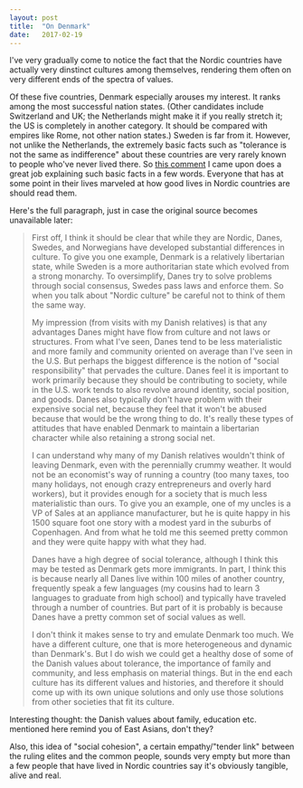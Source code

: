 ```yaml
---
layout: post
title:  "On Denmark"
date:   2017-02-19
---
```


I've very gradually come to notice the fact that the Nordic countries have actually very dinstinct cultures among themselves, rendering them often on very different ends of the spectra of values.

Of these five countries, Denmark especially arouses my interest. It ranks among the most successful nation states. (Other candidates include Switzerland and UK; the Netherlands might make it if you really stretch it; the US is completely in another category. It should be compared with empires like Rome, not other nation states.) Sweden is far from it. However, not unlike the Netherlands, the extremely basic facts such as "tolerance is not the same as indifference" about these countries are very rarely known to people who've never lived there. So [this comment](http://disq.us/p/1az3ymj) I came upon does a great job explaining such basic facts in a few words. Everyone that has at some point in their lives marveled at how good lives in Nordic countries are  should read them.

Here's the full paragraph, just in case the original source becomes unavailable later:

>   First off, I think it should be clear that while they are Nordic, Danes, Swedes, and Norwegians have developed substantial differences in culture. To give you one example, Denmark is a relatively libertarian state, while Sweden is a more authoritarian state which evolved from a strong monarchy. To oversimplify, Danes try to solve problems through social consensus, Swedes pass laws and enforce them. So when you talk about "Nordic culture" be careful not to think of them the same way.
>
>   My impression (from visits with my Danish relatives) is that any advantages Danes might have flow from culture and not laws or structures. From what I've seen, Danes tend to be less materialistic and more family and community oriented on average than I've seen in the U.S. But perhaps the biggest difference is the notion of "social responsibility" that pervades the culture. Danes feel it is important to work primarily because they should be contributing to society, while in the U.S. work tends to also revolve around identity, social position, and goods. Danes also typically don't have problem with their expensive social net, because they feel that it won't be abused because that would be the wrong thing to do. It's really these types of attitudes that have enabled Denmark to maintain a libertarian character while also retaining a strong social net.
>
>   I can understand why many of my Danish relatives wouldn't think of leaving Denmark, even with the perennially crummy weather. It would not be an economist's way of running a country (too many taxes, too many holidays, not enough crazy entrepreneurs and overly hard workers), but it provides enough for a society that is much less materialistic than ours. To give you an example, one of my uncles is a VP of Sales at an appliance manufacturer, but he is quite happy in his 1500 square foot one story with a modest yard in the suburbs of Copenhagen. And from what he told me this seemed pretty common and they were quite happy with what they had.
>
>   Danes have a high degree of social tolerance, although I think this may be tested as Denmark gets more immigrants. In part, I think this is because nearly all Danes live within 100 miles of another country, frequently speak a few languages (my cousins had to learn 3 languages to graduate from high school) and typically have traveled through a number of countries. But part of it is probably is because Danes have a pretty common set of social values as well.
>
>   I don't think it makes sense to try and emulate Denmark too much. We have a different culture, one that is more heterogeneous and dynamic than Denmark's. But I do wish we could get a healthy dose of some of the Danish values about tolerance, the importance of family and community, and less emphasis on material things. But in the end each culture has its different values and histories, and therefore it should come up with its own unique solutions and only use those solutions from other societies that fit its culture.

Interesting thought: the Danish values about family, education etc. mentioned here remind you of East Asians, don't they?

Also, this idea of "social cohesion", a certain empathy/"tender link" between the ruling elites and the common people, sounds very empty but more than a few people that have lived in Nordic countries say it's obviously tangible, alive and real. 